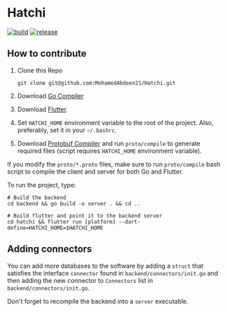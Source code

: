 # Hatchi

[![build](https://github.com/MohamedAbdeen21/Hatchi/actions/workflows/build.yaml/badge.svg)](https://github.com/MohamedAbdeen21/Hatchi/actions/workflows/build.yaml)
[![release](https://github.com/MohamedAbdeen21/Hatchi/actions/workflows/release.yaml/badge.svg)](https://github.com/MohamedAbdeen21/Hatchi/actions/workflows/release.yaml)

## How to contribute

1. Clone this Repo

    ```shell
    git clone git@github.com:MohamedAbdeen21/Hatchi.git
    ```

2. Download [Go Compiler](https://go.dev/dl/)
3. Download [Flutter](https://docs.flutter.dev/get-started/install).
4. Set `HATCHI_HOME` environment variable to the root of the project. Also, preferably,
   set it in your `~/.bashrc`.
5. Download [Protobuf Compiler](https://grpc.io/docs/protoc-installation/) and
   run `proto/compile` to generate required files (script requires `HATCHI_HOME`
   environment variable).

If you modify the `proto/*.proto` files, make sure to run
`proto/compile` bash script to compile the client and server for both Go and
Flutter.

To run the project, type:

```shell
# Build the backend
cd backend && go build -o server . && cd ..

# Build flutter and point it to the backend server
cd hatchi && flutter run [platform] --dart-define=HATCHI_HOME=$HATCHI_HOME
```

## Adding connectors

You can add more databases to the software by adding a `struct` that satisfies
the interface `connector` found in `backend/connectors/init.go` and then adding
the new connector to `Connectors` list in `backend/connectors/init.go`.

Don't forget to recompile the backend into a `server` executable.
